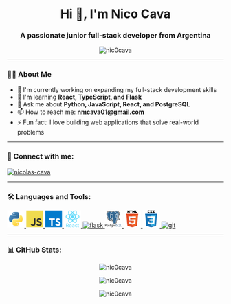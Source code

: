 <h1 align="center">Hi 👋, I'm Nico Cava</h1>
<h3 align="center">A passionate junior full-stack developer from Argentina</h3>

<p align="center"> 
  <img src="https://komarev.com/ghpvc/?username=nic0cava&label=Profile%20views&color=0e75b6&style=flat" alt="nic0cava" /> 
</p>

---

### 👨‍💻 About Me

- 🔭 I'm currently working on expanding my full-stack development skills
- 🌱 I'm learning **React, TypeScript, and Flask**
- 💬 Ask me about **Python, JavaScript, React, and PostgreSQL**
- 📫 How to reach me: **nmcava01@gmail.com**
- ⚡ Fun fact: I love building web applications that solve real-world problems

---

### 🤝 Connect with me:
<p align="left">
<a href="https://linkedin.com/in/nicolas-cava" target="blank"><img align="center" src="https://raw.githubusercontent.com/rahuldkjain/github-profile-readme-generator/master/src/images/icons/Social/linked-in-alt.svg" alt="nicolas-cava" height="30" width="40" /></a>
</p>

---

### 🛠️ Languages and Tools:
<p align="left"> 
  <a href="https://www.python.org" target="_blank" rel="noreferrer"> 
    <img src="https://raw.githubusercontent.com/devicons/devicon/master/icons/python/python-original.svg" alt="python" width="40" height="40"/> 
  </a> 
  <a href="https://developer.mozilla.org/en-US/docs/Web/JavaScript" target="_blank" rel="noreferrer"> 
    <img src="https://raw.githubusercontent.com/devicons/devicon/master/icons/javascript/javascript-original.svg" alt="javascript" width="40" height="40"/> 
  </a> 
  <a href="https://www.typescriptlang.org/" target="_blank" rel="noreferrer"> 
    <img src="https://raw.githubusercontent.com/devicons/devicon/master/icons/typescript/typescript-original.svg" alt="typescript" width="40" height="40"/> 
  </a> 
  <a href="https://reactjs.org/" target="_blank" rel="noreferrer"> 
    <img src="https://raw.githubusercontent.com/devicons/devicon/master/icons/react/react-original-wordmark.svg" alt="react" width="40" height="40"/> 
  </a> 
  <a href="https://flask.palletsprojects.com/" target="_blank" rel="noreferrer"> 
    <img src="https://www.vectorlogo.zone/logos/pocoo_flask/pocoo_flask-icon.svg" alt="flask" width="40" height="40"/> 
  </a> 
  <a href="https://www.postgresql.org" target="_blank" rel="noreferrer"> 
    <img src="https://raw.githubusercontent.com/devicons/devicon/master/icons/postgresql/postgresql-original-wordmark.svg" alt="postgresql" width="40" height="40"/> 
  </a> 
  <a href="https://www.w3.org/html/" target="_blank" rel="noreferrer"> 
    <img src="https://raw.githubusercontent.com/devicons/devicon/master/icons/html5/html5-original-wordmark.svg" alt="html5" width="40" height="40"/> 
  </a> 
  <a href="https://www.w3schools.com/css/" target="_blank" rel="noreferrer"> 
    <img src="https://raw.githubusercontent.com/devicons/devicon/master/icons/css3/css3-original-wordmark.svg" alt="css3" width="40" height="40"/> 
  </a> 
  <a href="https://git-scm.com/" target="_blank" rel="noreferrer"> 
    <img src="https://www.vectorlogo.zone/logos/git-scm/git-scm-icon.svg" alt="git" width="40" height="40"/> 
  </a> 
</p>

---

### 📊 GitHub Stats:

<p align="center">
  <img src="https://github-readme-stats.vercel.app/api/top-langs?username=nic0cava&show_icons=true&locale=en&layout=compact&theme=default" alt="nic0cava" />
</p>

<p align="center">
  <img src="https://github-readme-stats.vercel.app/api?username=nic0cava&show_icons=true&locale=en&theme=default" alt="nic0cava" />
</p>

<p align="center">
  <img src="https://github-readme-streak-stats.herokuapp.com/?user=nic0cava&theme=default" alt="nic0cava" />
</p>
